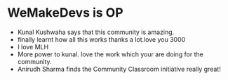 # WeMakeDevs is OP

- Kunal Kushwaha says that this community is amazing.
- finally learnt how all this works thanks a lot.love you 3000
- I love MLH
- More power to kunal. love the work which your are doing for the community.
- Anirudh Sharma finds the Community Classroom initiative really great!
